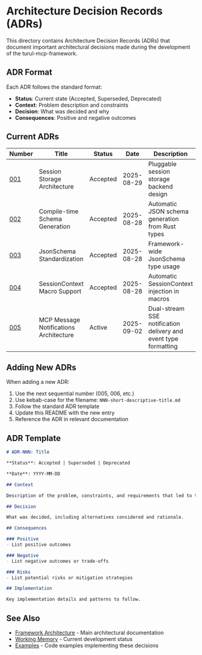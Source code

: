 # Architecture Decision Records (ADRs)

This directory contains Architecture Decision Records (ADRs) that document important architectural decisions made during the development of the turul-mcp-framework.

## ADR Format

Each ADR follows the standard format:
- **Status**: Current state (Accepted, Superseded, Deprecated)
- **Context**: Problem description and constraints
- **Decision**: What was decided and why
- **Consequences**: Positive and negative outcomes

## Current ADRs

| Number | Title | Status | Date | Description |
|--------|-------|--------|------|-------------|
| [001](./001-session-storage-architecture.md) | Session Storage Architecture | Accepted | 2025-08-29 | Pluggable session storage backend design |
| [002](./002-compile-time-schema-generation.md) | Compile-time Schema Generation | Accepted | 2025-08-28 | Automatic JSON schema generation from Rust types |
| [003](./003-jsonschema-standardization.md) | JsonSchema Standardization | Accepted | 2025-08-28 | Framework-wide JsonSchema type usage |
| [004](./004-sessioncontext-macro-support.md) | SessionContext Macro Support | Accepted | 2025-08-28 | Automatic SessionContext injection in macros |
| [005](./005-mcp-message-notifications-architecture.md) | MCP Message Notifications Architecture | Active | 2025-09-02 | Dual-stream SSE notification delivery and event type formatting |

## Adding New ADRs

When adding a new ADR:

1. Use the next sequential number (005, 006, etc.)
2. Use kebab-case for the filename: `NNN-short-descriptive-title.md`
3. Follow the standard ADR template
4. Update this README with the new entry
5. Reference the ADR in relevant documentation

## ADR Template

```markdown
# ADR-NNN: Title

**Status**: Accepted | Superseded | Deprecated

**Date**: YYYY-MM-DD

## Context

Description of the problem, constraints, and requirements that led to this decision.

## Decision

What was decided, including alternatives considered and rationale.

## Consequences

### Positive
- List positive outcomes

### Negative  
- List negative outcomes or trade-offs

### Risks
- List potential risks or mitigation strategies

## Implementation

Key implementation details and patterns to follow.
```

## See Also

- [Framework Architecture](../../CLAUDE.md) - Main architectural documentation
- [Working Memory](../../WORKING_MEMORY.md) - Current development status
- [Examples](../../examples/) - Code examples implementing these decisions